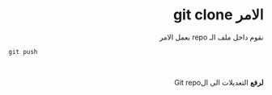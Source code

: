 <div dir=rtl>

# الامر git clone

نقوم داخل ملف الـ repo بعمل الامر <br/>

</div>

```shell
git push
```
<br/>


<div dir=rtl>

**لرفع** التعديلات الى الGit repo

</div>
